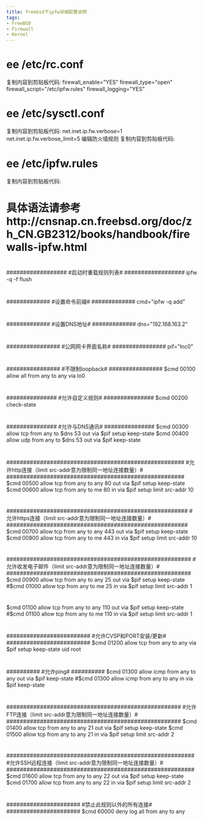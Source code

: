 ```yaml
---
title: freebsd下ipfw详细配置说明
tags:
- FreeBSD
- Firewall
- Kernel
---
```

# ee /etc/rc.conf
复制内容到剪贴板代码:
firewall_enable="YES"
firewall_type="open"
firewall_script="/etc/ipfw.rules"
firewall_logging="YES"
# ee /etc/sysctl.conf
复制内容到剪贴板代码:
net.inet.ip.fw.verbose=1
net.inet.ip.fw.verbose_limit=5
编辑防火墙规则
复制内容到剪贴板代码:
# ee /etc/ipfw.rules
复制内容到剪贴板代码:
# 具体语法请参考http://cnsnap.cn.freebsd.org/doc/zh_CN.GB2312/books/handbook/firewalls-ipfw.html
#
##################
#启动时重载规则列表#
##################
ipfw -q -f flush
#
#############
#设置命令前缀#
#############
cmd="ipfw -q add"
#
#############
#设置DNS地址#
#############
dns="192.168.163.2"
#
################
#公网网卡界面名称#
################
pif="lnc0"
#
################
#不限制loopback#
################
$cmd 00100 allow all from any to any via lo0
#
###############
#允许自定义规则#
###############
$cmd 00200 check-state
#
###############
#允许与DNS通讯#
###############
$cmd 00300 allow tcp from any to $dns 53 out via $pif setup keep-state
$cmd 00400 allow udp from any to $dns 53 out via $pif keep-state
#
#####################################################
#允许http连接（limit src-addr意为限制同一地址连接数量）#
#####################################################
$cmd 00500 allow tcp from any to any 80 out via $pif setup keep-state
$cmd 00600 allow tcp from any to me 80 in via $pif setup limit src-addr 10
#
######################################################
#允许https连接（limit src-addr意为限制同一地址连接数量）#
######################################################
$cmd 00700 allow tcp from any to any 443 out via $pif setup keep-state
$cmd 00800 allow tcp from any to me 443 in via $pif setup limit src-addr 10
#
#######################################################
#允许收发电子邮件（limit src-addr意为限制同一地址连接数量）#
#######################################################
$cmd 00900 allow tcp from any to any 25 out via $pif setup keep-state
#$cmd 01000 allow tcp from any to me 25 in via $pif setup limit src-addr 1
#
$cmd 01100 allow tcp from any to any 110 out via $pif setup keep-state
#$cmd 01100 allow tcp from any to me 110 in via $pif setup limit src-addr 1
#
#########################
#允许CVSP和PORT安装/更新#
#########################
$cmd 01200 allow tcp from any to any via $pif setup keep-state uid root
#
##########
#允许ping#
##########
$cmd 01300 allow icmp from any to any out via $pif keep-state
#$cmd 01300 allow icmp from any to any in via $pif keep-state
#
####################################################
#允许FTP连接（limit src-addr意为限制同一地址连接数量）#
####################################################
$cmd 01400 allow tcp from any to any 21 out via $pif setup keep-state
$cmd 01500 allow tcp from any to any 21 in via $pif setup limit src-addr 2
#
########################################################
#允许SSH远程连接（limit src-addr意为限制同一地址连接数量）#
########################################################
$cmd 01600 allow tcp from any to any 22 out via $pif setup keep-state
$cmd 01700 allow tcp from any to any 22 in via $pif setup limit src-addr 2
#
######################
#禁止此规则以外的所有连接#
######################
$cmd 60000 deny log all from any to any